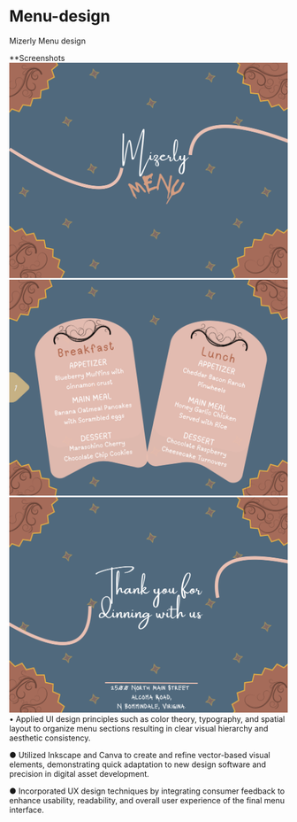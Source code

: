 # Menu-design
Mizerly Menu design

**Screenshots
![Menu Page 1](https://github.com/ohejela/Menu-design/blob/main/menu%20page%201.png)
![Menu Page 2](https://github.com/ohejela/Menu-design/blob/main/menu%20page%202.png)
![Menu Page 4](https://github.com/ohejela/Menu-design/blob/main/menu%20page%204.png)
•	Applied UI design principles such as color theory, typography, and spatial layout to organize menu sections resulting in clear visual hierarchy and aesthetic consistency.

●	Utilized Inkscape and Canva to create and refine vector-based visual elements, demonstrating quick adaptation to new design software and precision in digital asset development.

●	Incorporated UX design techniques by integrating consumer feedback to enhance usability, readability, and overall user experience of the final menu interface.

